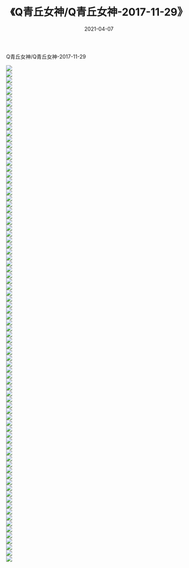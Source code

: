 ﻿---
layout: post
title:  《Q青丘女神/Q青丘女神-2017-11-29》
date:   2021-04-07
img: http://img.660000.xyz/Sharelink/网络美图/2021/Q青丘女神/Q青丘女神-2017-11-29/000.jpg
categories: [美女, 清纯, 唯美]
---

Q青丘女神/Q青丘女神-2017-11-29

 ![](http://img.660000.xyz/Sharelink/网络美图/2021/Q青丘女神/Q青丘女神-2017-11-29/001.jpg) <br>![](http://img.660000.xyz/Sharelink/网络美图/2021/Q青丘女神/Q青丘女神-2017-11-29/002.jpg) <br>![](http://img.660000.xyz/Sharelink/网络美图/2021/Q青丘女神/Q青丘女神-2017-11-29/003.jpg) <br>![](http://img.660000.xyz/Sharelink/网络美图/2021/Q青丘女神/Q青丘女神-2017-11-29/004.jpg) <br>![](http://img.660000.xyz/Sharelink/网络美图/2021/Q青丘女神/Q青丘女神-2017-11-29/005.jpg) <br>![](http://img.660000.xyz/Sharelink/网络美图/2021/Q青丘女神/Q青丘女神-2017-11-29/006.jpg) <br>![](http://img.660000.xyz/Sharelink/网络美图/2021/Q青丘女神/Q青丘女神-2017-11-29/007.jpg) <br>![](http://img.660000.xyz/Sharelink/网络美图/2021/Q青丘女神/Q青丘女神-2017-11-29/008.jpg) <br>![](http://img.660000.xyz/Sharelink/网络美图/2021/Q青丘女神/Q青丘女神-2017-11-29/009.jpg) <br>![](http://img.660000.xyz/Sharelink/网络美图/2021/Q青丘女神/Q青丘女神-2017-11-29/010.jpg) <br>![](http://img.660000.xyz/Sharelink/网络美图/2021/Q青丘女神/Q青丘女神-2017-11-29/011.jpg) <br>![](http://img.660000.xyz/Sharelink/网络美图/2021/Q青丘女神/Q青丘女神-2017-11-29/012.jpg) <br>![](http://img.660000.xyz/Sharelink/网络美图/2021/Q青丘女神/Q青丘女神-2017-11-29/013.jpg) <br>![](http://img.660000.xyz/Sharelink/网络美图/2021/Q青丘女神/Q青丘女神-2017-11-29/014.jpg) <br>![](http://img.660000.xyz/Sharelink/网络美图/2021/Q青丘女神/Q青丘女神-2017-11-29/015.jpg) <br>![](http://img.660000.xyz/Sharelink/网络美图/2021/Q青丘女神/Q青丘女神-2017-11-29/016.jpg) <br>![](http://img.660000.xyz/Sharelink/网络美图/2021/Q青丘女神/Q青丘女神-2017-11-29/017.jpg) <br>![](http://img.660000.xyz/Sharelink/网络美图/2021/Q青丘女神/Q青丘女神-2017-11-29/018.jpg) <br>![](http://img.660000.xyz/Sharelink/网络美图/2021/Q青丘女神/Q青丘女神-2017-11-29/019.jpg) <br>![](http://img.660000.xyz/Sharelink/网络美图/2021/Q青丘女神/Q青丘女神-2017-11-29/020.jpg) <br>![](http://img.660000.xyz/Sharelink/网络美图/2021/Q青丘女神/Q青丘女神-2017-11-29/021.jpg) <br>![](http://img.660000.xyz/Sharelink/网络美图/2021/Q青丘女神/Q青丘女神-2017-11-29/022.jpg) <br>![](http://img.660000.xyz/Sharelink/网络美图/2021/Q青丘女神/Q青丘女神-2017-11-29/023.jpg) <br>![](http://img.660000.xyz/Sharelink/网络美图/2021/Q青丘女神/Q青丘女神-2017-11-29/024.jpg) <br>![](http://img.660000.xyz/Sharelink/网络美图/2021/Q青丘女神/Q青丘女神-2017-11-29/025.jpg) <br>![](http://img.660000.xyz/Sharelink/网络美图/2021/Q青丘女神/Q青丘女神-2017-11-29/026.jpg) <br>![](http://img.660000.xyz/Sharelink/网络美图/2021/Q青丘女神/Q青丘女神-2017-11-29/027.jpg) <br>![](http://img.660000.xyz/Sharelink/网络美图/2021/Q青丘女神/Q青丘女神-2017-11-29/028.jpg) <br>![](http://img.660000.xyz/Sharelink/网络美图/2021/Q青丘女神/Q青丘女神-2017-11-29/029.jpg) <br>![](http://img.660000.xyz/Sharelink/网络美图/2021/Q青丘女神/Q青丘女神-2017-11-29/030.jpg) <br>![](http://img.660000.xyz/Sharelink/网络美图/2021/Q青丘女神/Q青丘女神-2017-11-29/031.jpg) <br>![](http://img.660000.xyz/Sharelink/网络美图/2021/Q青丘女神/Q青丘女神-2017-11-29/032.jpg) <br>![](http://img.660000.xyz/Sharelink/网络美图/2021/Q青丘女神/Q青丘女神-2017-11-29/033.jpg) <br>![](http://img.660000.xyz/Sharelink/网络美图/2021/Q青丘女神/Q青丘女神-2017-11-29/034.jpg) <br>![](http://img.660000.xyz/Sharelink/网络美图/2021/Q青丘女神/Q青丘女神-2017-11-29/035.jpg) <br>![](http://img.660000.xyz/Sharelink/网络美图/2021/Q青丘女神/Q青丘女神-2017-11-29/036.jpg) <br>![](http://img.660000.xyz/Sharelink/网络美图/2021/Q青丘女神/Q青丘女神-2017-11-29/037.jpg) <br>![](http://img.660000.xyz/Sharelink/网络美图/2021/Q青丘女神/Q青丘女神-2017-11-29/038.jpg) <br>![](http://img.660000.xyz/Sharelink/网络美图/2021/Q青丘女神/Q青丘女神-2017-11-29/039.jpg) <br>![](http://img.660000.xyz/Sharelink/网络美图/2021/Q青丘女神/Q青丘女神-2017-11-29/040.jpg) <br>![](http://img.660000.xyz/Sharelink/网络美图/2021/Q青丘女神/Q青丘女神-2017-11-29/041.jpg) <br>![](http://img.660000.xyz/Sharelink/网络美图/2021/Q青丘女神/Q青丘女神-2017-11-29/042.jpg) <br>![](http://img.660000.xyz/Sharelink/网络美图/2021/Q青丘女神/Q青丘女神-2017-11-29/043.jpg) <br>![](http://img.660000.xyz/Sharelink/网络美图/2021/Q青丘女神/Q青丘女神-2017-11-29/044.jpg) <br>![](http://img.660000.xyz/Sharelink/网络美图/2021/Q青丘女神/Q青丘女神-2017-11-29/045.jpg) <br>![](http://img.660000.xyz/Sharelink/网络美图/2021/Q青丘女神/Q青丘女神-2017-11-29/046.jpg) <br>![](http://img.660000.xyz/Sharelink/网络美图/2021/Q青丘女神/Q青丘女神-2017-11-29/047.jpg) <br>![](http://img.660000.xyz/Sharelink/网络美图/2021/Q青丘女神/Q青丘女神-2017-11-29/048.jpg) <br>![](http://img.660000.xyz/Sharelink/网络美图/2021/Q青丘女神/Q青丘女神-2017-11-29/049.jpg) <br>![](http://img.660000.xyz/Sharelink/网络美图/2021/Q青丘女神/Q青丘女神-2017-11-29/050.jpg) <br>![](http://img.660000.xyz/Sharelink/网络美图/2021/Q青丘女神/Q青丘女神-2017-11-29/051.jpg) <br>![](http://img.660000.xyz/Sharelink/网络美图/2021/Q青丘女神/Q青丘女神-2017-11-29/052.jpg) <br>![](http://img.660000.xyz/Sharelink/网络美图/2021/Q青丘女神/Q青丘女神-2017-11-29/053.jpg) <br>![](http://img.660000.xyz/Sharelink/网络美图/2021/Q青丘女神/Q青丘女神-2017-11-29/054.jpg) <br>![](http://img.660000.xyz/Sharelink/网络美图/2021/Q青丘女神/Q青丘女神-2017-11-29/055.jpg) <br>![](http://img.660000.xyz/Sharelink/网络美图/2021/Q青丘女神/Q青丘女神-2017-11-29/056.jpg) <br>![](http://img.660000.xyz/Sharelink/网络美图/2021/Q青丘女神/Q青丘女神-2017-11-29/057.jpg) <br>![](http://img.660000.xyz/Sharelink/网络美图/2021/Q青丘女神/Q青丘女神-2017-11-29/058.jpg) <br>![](http://img.660000.xyz/Sharelink/网络美图/2021/Q青丘女神/Q青丘女神-2017-11-29/059.jpg) <br>![](http://img.660000.xyz/Sharelink/网络美图/2021/Q青丘女神/Q青丘女神-2017-11-29/060.jpg) <br>![](http://img.660000.xyz/Sharelink/网络美图/2021/Q青丘女神/Q青丘女神-2017-11-29/061.jpg) <br>![](http://img.660000.xyz/Sharelink/网络美图/2021/Q青丘女神/Q青丘女神-2017-11-29/062.jpg) <br>![](http://img.660000.xyz/Sharelink/网络美图/2021/Q青丘女神/Q青丘女神-2017-11-29/063.jpg) <br>![](http://img.660000.xyz/Sharelink/网络美图/2021/Q青丘女神/Q青丘女神-2017-11-29/064.jpg) <br>![](http://img.660000.xyz/Sharelink/网络美图/2021/Q青丘女神/Q青丘女神-2017-11-29/065.jpg) <br>![](http://img.660000.xyz/Sharelink/网络美图/2021/Q青丘女神/Q青丘女神-2017-11-29/066.jpg) <br>![](http://img.660000.xyz/Sharelink/网络美图/2021/Q青丘女神/Q青丘女神-2017-11-29/067.jpg) <br>![](http://img.660000.xyz/Sharelink/网络美图/2021/Q青丘女神/Q青丘女神-2017-11-29/068.jpg) <br>![](http://img.660000.xyz/Sharelink/网络美图/2021/Q青丘女神/Q青丘女神-2017-11-29/069.jpg) <br>![](http://img.660000.xyz/Sharelink/网络美图/2021/Q青丘女神/Q青丘女神-2017-11-29/070.jpg) <br>![](http://img.660000.xyz/Sharelink/网络美图/2021/Q青丘女神/Q青丘女神-2017-11-29/071.jpg) <br>![](http://img.660000.xyz/Sharelink/网络美图/2021/Q青丘女神/Q青丘女神-2017-11-29/072.jpg) <br>![](http://img.660000.xyz/Sharelink/网络美图/2021/Q青丘女神/Q青丘女神-2017-11-29/073.jpg) <br>![](http://img.660000.xyz/Sharelink/网络美图/2021/Q青丘女神/Q青丘女神-2017-11-29/074.jpg) <br>![](http://img.660000.xyz/Sharelink/网络美图/2021/Q青丘女神/Q青丘女神-2017-11-29/075.jpg) <br>![](http://img.660000.xyz/Sharelink/网络美图/2021/Q青丘女神/Q青丘女神-2017-11-29/076.jpg) <br>![](http://img.660000.xyz/Sharelink/网络美图/2021/Q青丘女神/Q青丘女神-2017-11-29/077.jpg) <br>![](http://img.660000.xyz/Sharelink/网络美图/2021/Q青丘女神/Q青丘女神-2017-11-29/078.jpg) <br>![](http://img.660000.xyz/Sharelink/网络美图/2021/Q青丘女神/Q青丘女神-2017-11-29/079.jpg) <br>![](http://img.660000.xyz/Sharelink/网络美图/2021/Q青丘女神/Q青丘女神-2017-11-29/080.jpg) <br>![](http://img.660000.xyz/Sharelink/网络美图/2021/Q青丘女神/Q青丘女神-2017-11-29/081.jpg) <br>![](http://img.660000.xyz/Sharelink/网络美图/2021/Q青丘女神/Q青丘女神-2017-11-29/082.jpg) <br>![](http://img.660000.xyz/Sharelink/网络美图/2021/Q青丘女神/Q青丘女神-2017-11-29/083.jpg) <br>![](http://img.660000.xyz/Sharelink/网络美图/2021/Q青丘女神/Q青丘女神-2017-11-29/084.jpg) <br>